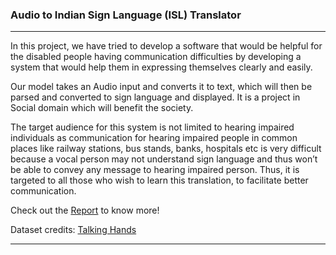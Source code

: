 ### Audio to Indian Sign Language (ISL) Translator
---

In this project, we have tried to develop a software that would be helpful for the disabled people having communication difficulties by developing a system that would help them in expressing themselves clearly and easily.

Our model takes an Audio input and converts it to text, which will then be parsed and converted to sign language and displayed. It is a project in Social domain which will benefit the society.

The target audience for this system is not limited to hearing impaired individuals as communication for hearing impaired people in common places like railway stations, bus stands, banks, hospitals etc is very difficult because a vocal person may not understand sign language and thus won’t be able to convey any message to hearing impaired person. Thus, it is targeted to all those who wish to learn this translation, to facilitate better communication.

Check out the [Report][1] to know more!

Dataset credits: [Talking Hands][2]

---
[1]: https://drive.google.com/file/d/14FgDb39NgtaqOb6IMFac6qnVVPnL4RWh/view?usp=sharing
[2]: https://www.talkinghands.co.in
